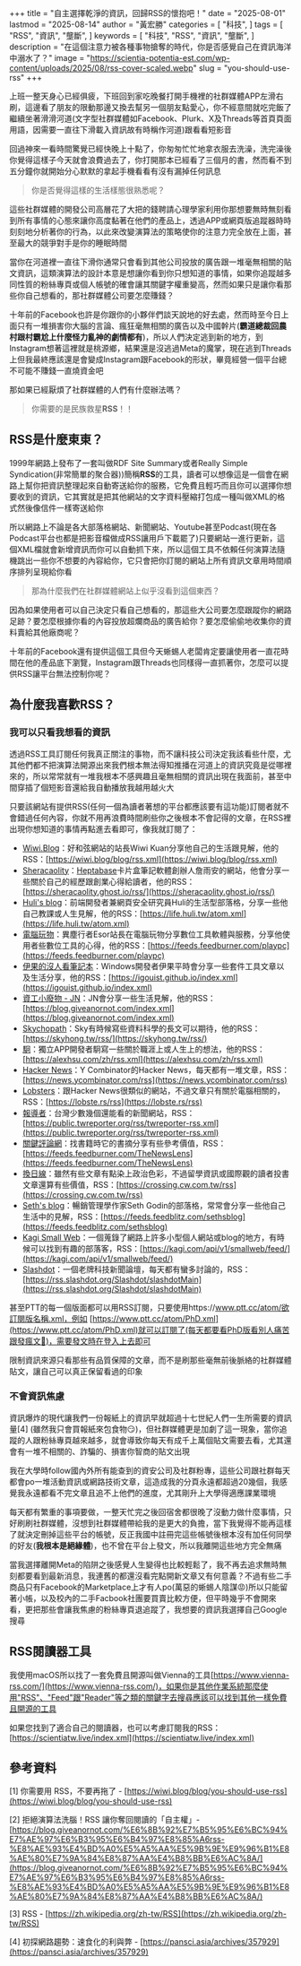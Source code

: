 +++
title = "自主選擇乾淨的資訊，回歸RSS的懷抱吧！"
date = "2025-08-01"
lastmod = "2025-08-14"
author = "黃宏勝"
categories = [
  "科技",
]
tags = [
  "RSS",
  "資訊",
  "壟斷",
]
keywords = [
  "科技",
  "RSS",
  "資訊",
  "壟斷",
]
description = "在這個注意力被各種事物搶奪的時代，你是否感覺自己在資訊海洋中溺水了？"
image = "https://scientia-potentia-est.com/wp-content/uploads/2025/08/rss-cover-scaled.webp"
slug = "you-should-use-rss"
+++
 
上班一整天身心已經俱疲，下班回到家吃晚餐打開手機裡的社群媒體APP左滑右刷，這邊看了朋友的限動那邊又換去幫另一個朋友點愛心，你不經意間就吃完飯了繼續坐著滑滑河道(文字型社群媒體如Facebook、Plurk、X及Threads等首頁頁面用語，因需要一直往下滑載入資訊故有時稱作河道)跟看看短影音

回過神來一看時間驚覺已經快晚上十點了，你匆匆忙忙地拿衣服去洗澡，洗完澡後你覺得這樣子今天就會浪費過去了，你打開那本已經看了三個月的書，然而看不到五分鐘你就開始分心默默的拿起手機看看有沒有漏掉任何訊息

> 你是否覺得這樣的生活樣態很熟悉呢？

這些社群媒體的開發公司高層花了大把的錢聘請心理學家利用你那想要無時無刻看到所有事情的心態來讓你高度黏著在他們的產品上，透過APP或網頁版追蹤器時時刻刻地分析著你的行為，以此來改變演算法的策略使你的注意力完全放在上面，甚至最大的競爭對手是你的睡眠時間

當你在河道裡一直往下滑你通常只會看到其他公司投放的廣告跟一堆毫無相關的貼文資訊，這類演算法的設計本意是想讓你看到你只想知道的事情，如果你追蹤越多同性質的粉絲專頁或個人帳號的確會讓其關鍵字權重變高，然而如果只是讓你看那些你自己想看的，那社群媒體公司要怎麼賺錢？

十年前的Facebook也許是你跟你的小夥伴們談天說地的好去處，然而時至今日上面只有一堆損害你大腦的言論、瘋狂毫無相關的廣告以及中國幹片(**霸道總裁回農村跟村霸尬上什麼怪力亂神的劇情都有**)，所以人們決定逃到新的地方，到Instagram想著這裡就是桃源鄉，結果還是沒逃過Meta的魔掌，現在逃到Threads上但我最終應該還是會變成Instagram跟Facebook的形狀，畢竟經營一個平台總不可能不賺錢一直燒資金吧

那如果已經厭煩了社群媒體的人們有什麼辦法嗎？
> 你需要的是民族救星**RSS**！！

## RSS是什麼東東？
1999年網路上發布了一套叫做RDF Site Summary或者Really Simple Syndication(非常簡單的聚合器))簡稱**RSS**的工具，讀者可以想像這是一個會在網路上幫你把資訊整理起來自動寄送給你的服務，它免費且輕巧而且你可以選擇你想要收到的資訊，它其實就是把其他網站的文字資料壓縮打包成一種叫做XML的格式然後像信件一樣寄送給你

所以網路上不論是各大部落格網站、新聞網站、Youtube甚至Podcast(現在各Podcast平台也都是把影音檔做成RSS讓用戶下載罷了)只要網站一進行更新，這個XML檔就會新增資訊而你可以自動抓下來，所以這個工具不依賴任何演算法隨機跳出一些你不想要的內容給你，它只會把你訂閱的網站上所有資訊文章用時間順序排列呈現給你看

> 那為什麼我們在社群媒體網站上似乎沒看到這個東西？

因為如果使用者可以自己決定只看自己想看的，那這些大公司要怎麼跟蹤你的網路足跡？要怎麼根據你看的內容投放超爛商品的廣告給你？要怎麼偷偷地收集你的資料賣給其他廠商呢？

十年前的Facebook還有提供這個工具但今天蜥蜴人老闆肯定要讓使用者一直花時間在他的產品底下瀏覽，Instagram跟Threads也同樣得一直抓著你，怎麼可以提供RSS讓平台無法控制你呢？

## 為什麼我喜歡RSS？
### 我可以只看我想看的資訊
透過RSS工具訂閱任何我真正關注的事物，而不讓科技公司決定我該看些什麼，尤其他們都不把演算法開源出來我們根本無法得知推播在河道上的資訊究竟是從哪裡來的，所以常常就有一堆我根本不感興趣且毫無相關的資訊出現在我面前，甚至中間穿插了個短影音還給我自動播放我越用越火大

只要該網站有提供RSS(任何一個為讀者著想的平台都應該要有這功能)訂閱者就不會錯過任何內容，你就不用再浪費時間刷些你之後根本不會記得的文章，在RSS裡出現你想知道的事情再點進去看即可，像我就訂閱了：
- [Wiwi.Blog](https://wiwi.blog/)：好和弦網站的站長Wiwi Kuan分享他自己的生活跟見解，他的RSS：[https://wiwi.blog/blog/rss.xml](https://wiwi.blog/blog/rss.xml)
- [Sheracaolity](https://sheracaolity.ghost.io/)：[Heptabase](https://heptabase.com/)卡片盒筆記軟體創辦人詹雨安的網站，他會分享一些關於自己的經歷跟創業心得給讀者，他的RSS：[https://sheracaolity.ghost.io/rss/](https://sheracaolity.ghost.io/rss/)
- [Huli's blog](https://life.huli.tw/)：前端開發者兼網頁安全研究員Huli的生活型部落格，分享一些他自己教課或人生見解，他的RSS：[https://life.huli.tw/atom.xml](https://life.huli.tw/atom.xml)
- [電腦玩物](https://www.playpcesor.com/)：異塵行者Esor站長在電腦玩物分享數位工具軟體與服務，分享他使用者些數位工具的心得，他的RSS：[https://feeds.feedburner.com/playpc](https://feeds.feedburner.com/playpc)
- [伊果的沒人看筆記本](https://igouist.github.io/)：Windows開發者伊果平時會分享一些套件工具文章以及生活分享，他的RSS：[https://igouist.github.io/index.xml](https://igouist.github.io/index.xml)
- [資工小廢物 - JN](https://blog.giveanornot.com/)：JN會分享一些生活見解，他的RSS：[https://blog.giveanornot.com/index.xml](https://blog.giveanornot.com/index.xml)
- [Skychopath](https://skyhong.tw/)：Sky有時候寫些資料科學的長文可以期待，他的RSS：[https://skyhong.tw/rss/](https://skyhong.tw/rss/)
- [駉](https://alexhsu.com/zh)：獨立APP開發者駉寫一些關於職涯上或人生上的想法，他的RSS：[https://alexhsu.com/zh/rss.xml](https://alexhsu.com/zh/rss.xml)
- [Hacker News](https://news.ycombinator.com/news)：Y Combinator的Hacker News，每天都有一堆文章，RSS：[https://news.ycombinator.com/rss](https://news.ycombinator.com/rss)
- [Lobsters](https://lobste.rs)：跟Hacker News很類似的網站，不過文章只有關於電腦相關的，RSS：[https://lobste.rs/rss](https://lobste.rs/rss)
- [報導者](https://www.twreporter.org/)：台灣少數幾個還能看的新聞網站，RSS：[https://public.twreporter.org/rss/twreporter-rss.xml](https://public.twreporter.org/rss/twreporter-rss.xml)
- [關鍵評論網](https://www.thenewslens.com/)：找書籍時它的書摘分享有些參考價值，RSS：[https://feeds.feedburner.com/TheNewsLens](https://feeds.feedburner.com/TheNewsLens)
- [換日線](https://crossing.cw.com.tw/)：雖然有些文章有點染上政治色彩，不過留學資訊或國際觀的讀者投書文章還算有些價值，RSS：[https://crossing.cw.com.tw/rss](https://crossing.cw.com.tw/rss)
- [Seth's blog](https://seths.blog/)：暢銷管理學作家Seth Godin的部落格，常常會分享一些他自己生活中的見解，RSS：[https://feeds.feedblitz.com/sethsblog](https://feeds.feedblitz.com/sethsblog)
- [Kagi Small Web](https://kagi.com/smallweb)：一個蒐錄了網路上許多小型個人網站或blog的地方，有時候可以找到有趣的部落客，RSS：[https://kagi.com/api/v1/smallweb/feed/](https://kagi.com/api/v1/smallweb/feed/)
- [Slashdot](https://slashdot.org/)：一個老牌科技新聞論壇，每天都有蠻多討論的，RSS：[https://rss.slashdot.org/Slashdot/slashdotMain](https://rss.slashdot.org/Slashdot/slashdotMain)

甚至PTT的每一個版面都可以用RSS訂閱，只要使用https://www.ptt.cc/atom/欲訂閱版名稱.xml，例如 [https://www.ptt.cc/atom/PhD.xml](https://www.ptt.cc/atom/PhD.xml)就可以訂閱了(每天都要看PhD版看別人痛苦跟發瘋文🫠)，需要發文時在登入上去即可

限制資訊來源只看那些有品質保障的文章，而不是刷那些毫無前後脈絡的社群媒體貼文，讓自己可以真正保留看過的印象

### 不會資訊焦慮
資訊爆炸的現代讓我們一份報紙上的資訊早就超過十七世紀人們一生所需要的資訊量[4] (雖然我只會買報紙來包食物😏)，但社群媒體更是加劇了這一現象，當你追蹤的人跟粉絲專頁越來越多，就會導致你每天有成千上萬個貼文需要去看，尤其還會有一堆不相關的、詐騙的、損害你智商的貼文出現

我在大學時follow國內外所有能查到的資安公司及社群粉專，這些公司跟社群每天都會po一堆活動資訊或網路技術文章，這造成我的分頁永遠都超過20幾個，我感覺我永遠都看不完文章且追不上他們的進度，尤其剛升上大學得適應課業環境

每天都有繁重的事項要做，一整天忙完之後回宿舍都很晚了沒動力做什麼事情，只好刷刷社群媒體，沒想到社群媒體帶給我的是更大的負擔，當下我覺得不能再這樣了就決定刪掉這些平台的帳號，反正我國中註冊完這些帳號後根本沒有加任何同學的好友(**我根本是絕緣體**)，也不曾在平台上發文，所以我離開這些地方完全無痛

當我選擇離開Meta的陷阱之後感覺人生變得也比較輕鬆了，我不再去追求無時無刻都要看到最新消息，我連舊的都還沒看完點開新文章又有何意義？不過有些二手商品只有Facebook的Marketplace上才有人po(萬惡的蜥蜴人陰謀😡)所以只能留著小帳，以及校內的二手Facbook社團要買賣比較方便，但平時幾乎不會開來看，更把那些會讓我焦慮的粉絲專頁退追蹤了，我想要的資訊我選擇自己Google搜尋

## RSS閱讀器工具
我使用macOS所以找了一套免費且開源叫做Vienna的工具[https://www.vienna-rss.com/](https://www.vienna-rss.com/)，如果你是其他作業系統那麼使用"RSS"、"Feed"跟"Reader"等之類的關鍵字去搜尋應該可以找到其他一樣免費且開源的工具

如果您找到了適合自己的閱讀器，也可以考慮訂閱我的RSS：[https://scientiatw.live/index.xml](https://scientiatw.live/index.xml)

## 參考資料
[1] 你需要用 RSS，不要再拖了 - [https://wiwi.blog/blog/you-should-use-rss](https://wiwi.blog/blog/you-should-use-rss)

[2] 拒絕演算法洗腦！RSS 讓你奪回閱讀的「自主權」- [https://blog.giveanornot.com/%E6%8B%92%E7%B5%95%E6%BC%94%E7%AE%97%E6%B3%95%E6%B4%97%E8%85%A6rss-%E8%AE%93%E4%BD%A0%E5%A5%AA%E5%9B%9E%E9%96%B1%E8%AE%80%E7%9A%84%E8%87%AA%E4%B8%BB%E6%AC%8A/](https://blog.giveanornot.com/%E6%8B%92%E7%B5%95%E6%BC%94%E7%AE%97%E6%B3%95%E6%B4%97%E8%85%A6rss-%E8%AE%93%E4%BD%A0%E5%A5%AA%E5%9B%9E%E9%96%B1%E8%AE%80%E7%9A%84%E8%87%AA%E4%B8%BB%E6%AC%8A/)

[3] RSS - [https://zh.wikipedia.org/zh-tw/RSS](https://zh.wikipedia.org/zh-tw/RSS)

[4] 初探網路趨勢：速食化的利與弊 - [https://pansci.asia/archives/357929](https://pansci.asia/archives/357929)
